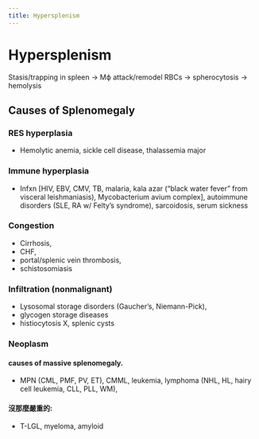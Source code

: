 ```yaml
---
title: Hypersplenism
---
```

# Hypersplenism

Stasis/trapping in spleen → Mϕ attack/remodel RBCs → spherocytosis → hemolysis

## Causes of Splenomegaly

### RES hyperplasia
* Hemolytic anemia, sickle cell disease, thalassemia major

### Immune hyperplasia
* Infxn [HIV, EBV, CMV, TB, malaria, kala azar (“black water fever” from visceral leishmaniasis), Mycobacterium avium complex], autoimmune disorders (SLE, RA w/ Felty’s syndrome), sarcoidosis, serum sickness

### Congestion
* Cirrhosis, 
* CHF, 
* portal/splenic vein thrombosis, 
* schistosomiasis

### Infiltration (nonmalignant)
* Lysosomal storage disorders (Gaucher’s, Niemann-Pick), 
* glycogen storage diseases
* histiocytosis X, splenic cysts

### Neoplasm
#### causes of massive splenomegaly.
* MPN (CML, PMF, PV, ET), CMML, leukemia, lymphoma (NHL, HL, hairy cell leukemia, CLL, PLL, WM), 
#### 沒那麼嚴重的:
* T-LGL, myeloma, amyloid
